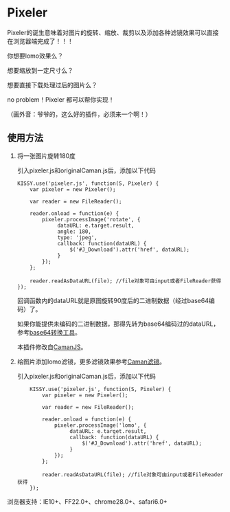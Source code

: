 Pixeler
=======
Pixeler的诞生意味着对图片的旋转、缩放、裁剪以及添加各种滤镜效果可以直接在浏览器端完成了！！！

你想要lomo效果么？

想要缩放到一定尺寸么？

想要直接下载处理过后的图片么？

no problem！Pixeler 都可以帮你实现！

（画外音：爷爷的，这么好的插件，必须来一个啊！）

## 使用方法

1. 将一张图片旋转180度

   引入pixeler.js和originalCaman.js后，添加以下代码

       KISSY.use('pixeler.js', function(S, Pixeler) {
           var pixeler = new Pixeler();

           var reader = new FileReader();

           reader.onload = function(e) {
               pixeler.processImage('rotate', {
                    dataURL: e.target.result,
                    angle: 180,
                    type: 'jpeg',
                    callback: function(dataURL) {
                        $('#J_Download').attr('href', dataURL);
                    }
               });
           };

           reader.readAsDataURL(file); //file对象可由input或者FileReader获得
       });

   回调函数内的dataURL就是原图旋转90度后的二进制数据（经过base64编码）了。

   如果你能提供未编码的二进制数据，那得先转为base64编码过的dataURL，参考[base64转换工具](https://github.com/dankogai/js-base64)。

   本插件修改自[CamanJS](https://github.com/meltingice/CamanJS)。

2. 给图片添加lomo滤镜，更多滤镜效果参考[Caman滤镜](http://camanjs.com/examples/)。

    引入pixeler.js和originalCaman.js后，添加以下代码

           KISSY.use('pixeler.js', function(S, Pixeler) {
               var pixeler = new Pixeler();

               var reader = new FileReader();

               reader.onload = function(e) {
                   pixeler.processImage('lomo', {
                        dataURL: e.target.result,
                        callback: function(dataURL) {
                            $('#J_Download').attr('href', dataURL);
                        }
                   });
               };

               reader.readAsDataURL(file); //file对象可由input或者FileReader获得
           });


浏览器支持：IE10+、FF22.0+、chrome28.0+、safari6.0+
